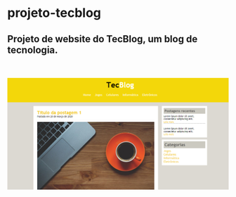 # projeto-tecblog
<h2>Projeto de website do TecBlog, um blog de tecnologia.</h2>
</br></br>
<img src = "tecblog.PNG">
